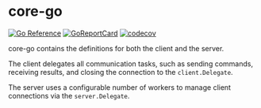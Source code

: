 # core-go

[![Go Reference](https://pkg.go.dev/badge/github.com/cmd-stream/core-go.svg)](https://pkg.go.dev/github.com/cmd-stream/core-go)
[![GoReportCard](https://goreportcard.com/badge/cmd-stream/core-go)](https://goreportcard.com/report/github.com/cmd-stream/core-go)
[![codecov](https://codecov.io/gh/cmd-stream/core-go/graph/badge.svg?token=RXPJ6ZIPK7)](https://codecov.io/gh/cmd-stream/core-go)

core-go contains the definitions for both the client and the server.

The client delegates all communication tasks, such as sending commands, 
receiving results, and closing the connection to the `client.Delegate`.

The server uses a configurable number of workers to manage client connections 
via the `server.Delegate`.
